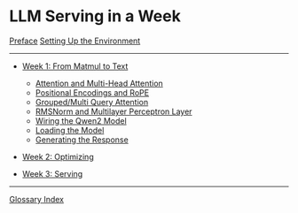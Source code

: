 # LLM Serving in a Week

[Preface](./preface.md)
[Setting Up the Environment](./setup.md)

---

- [Week 1: From Matmul to Text](./week1-overview.md)
    - [Attention and Multi-Head Attention](./week1-01-attention.md)
    - [Positional Encodings and RoPE](./week1-02-positional-encodings.md)
    - [Grouped/Multi Query Attention](./week1-03-gqa.md)
    - [RMSNorm and Multilayer Perceptron Layer](./week1-04-rmsnorm-and-mlp.md)
    - [Wiring the Qwen2 Model]()
    - [Loading the Model]()
    - [Generating the Response]()
    <!--
    - [Attention and Multi-Head Attention](./week1-01-attention.md)
    - [Positional Embeddings and RoPE](./week1-02-positional-embeddings.md)
    - [Grouped/Multi Query Attention](./week1-03-gqa.md)
    - [Multilayer Perceptron Layer and Transformer](./week1-04-mlp-transformer.md)
    - [Wiring the Qwen2 Model](./week1-05-model-1.md)
    - [Loading the Model](./week1-06-model-2.md)
    - [Generating the Response](./week1-07-generate.md)
    -->

- [Week 2: Optimizing]()

- [Week 3: Serving]()

---

[Glossary Index](./glossary.md)
